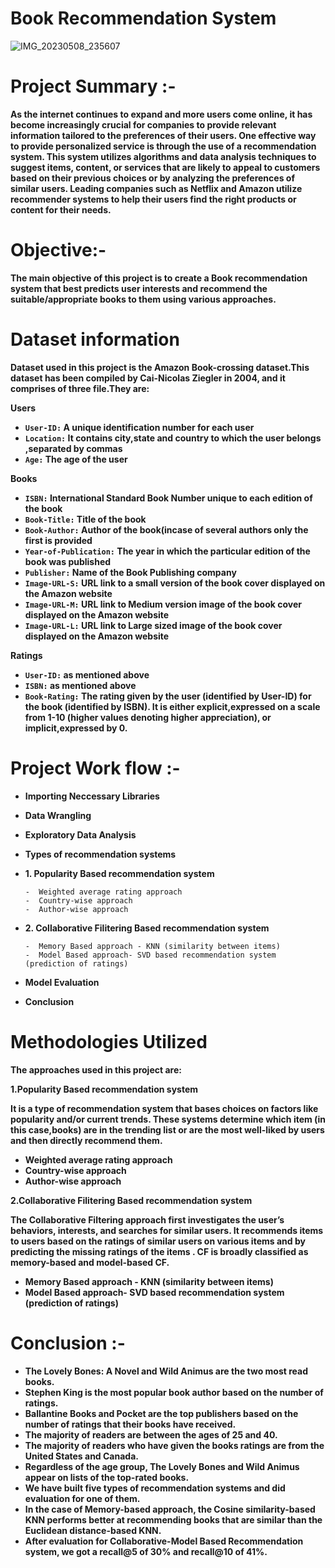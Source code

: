# Book Recommendation System

![IMG_20230508_235607](https://user-images.githubusercontent.com/96717126/236902219-fff916db-c9b9-4bbd-9e91-ff6f283cdd33.jpg)

# Project Summary :-
**As the internet continues to expand and more users come online, it has become increasingly crucial for companies to provide relevant information tailored to the preferences of their users. One effective way to provide personalized service is through the use of a recommendation system. This system utilizes algorithms and data analysis techniques to suggest items, content, or services that are likely to appeal to customers based on their previous choices or by analyzing the preferences of similar users. Leading companies such as Netflix and Amazon utilize recommender systems to help their users find the right products or content for their needs.**

# Objective:-
**The main objective of this project is to create a Book recommendation system that best predicts user interests and recommend the suitable/appropriate books to them using various approaches.**


# Dataset information
**Dataset used in this project is the Amazon Book-crossing dataset.This dataset has been compiled by Cai-Nicolas Ziegler in 2004, and it comprises of three file.They are:**

**Users**

- **`User-ID:` A unique identification number for each user**
- **`Location:` It contains city,state and country to which the user belongs ,separated by commas**
- **`Age:` The age of the user**

**Books**

- **`ISBN:` International Standard Book Number unique to each edition of the book**
- **`Book-Title:` Title of the book**
- **`Book-Author:` Author of the book(incase of several authors only the first is provided**
- **`Year-of-Publication:` The year in which the particular edition of the book was published**
- **`Publisher:` Name of the Book Publishing company**
- **`Image-URL-S:` URL link to a small version of the book cover displayed on the Amazon website**
- **`Image-URL-M:` URL link to Medium version image of the book cover displayed on the Amazon website**
- **`Image-URL-L:` URL link to Large sized image of the book cover displayed on the Amazon website**


**Ratings**

- **`User-ID:` as mentioned above**
- **`ISBN:` as mentioned above**
- **`Book-Rating:` The rating given by the user (identified by User-ID) for the book (identified by ISBN). It is either explicit,expressed on a scale from 1-10 (higher values denoting higher appreciation), or implicit,expressed by 0.**

# Project Work flow :-

- **Importing Neccessary Libraries**
- **Data Wrangling**
- **Exploratory Data Analysis**

- **Types of recommendation systems**
- **1. Popularity Based recommendation system**

      -  Weighted average rating approach
      -  Country-wise approach
      -  Author-wise approach 
      
- **2. Collaborative Filitering Based recommendation system** 

      -  Memory Based approach - KNN (similarity between items)
      -  Model Based approach- SVD based recommendation system (prediction of ratings)
      
 
- **Model Evaluation**

- **Conclusion**    


# Methodologies Utilized

**The approaches used in this project are:**

**1.Popularity Based recommendation system**

**It is a type of recommendation system that bases choices on factors like popularity and/or current trends. These systems determine which item (in this case,books) are in the trending list or are the most well-liked by users and then directly recommend them.**

- **Weighted average rating approach**
- **Country-wise approach**
- **Author-wise approach**

**2.Collaborative Filitering Based recommendation system**

**The Collaborative Filtering approach first investigates the user’s behaviors, interests, and searches for similar users. It recommends items to users based on the ratings of similar users on various items and by predicting the missing ratings of the items . CF is broadly classified as memory-based and model-based CF.**

- **Memory Based approach - KNN (similarity between items)**
- **Model Based approach- SVD based recommendation system (prediction of ratings)**

# Conclusion :-

- **The Lovely Bones: A Novel and Wild Animus are the two most read books.**
- **Stephen King is the most popular book author based on the number of ratings.**
- **Ballantine Books and Pocket are the top publishers based on the number of ratings that their books have received.**
- **The majority of readers are between the ages of 25 and 40.**
- **The majority of readers who have given the books ratings are from the United States and Canada.**
- **Regardless of the age group, The Lovely Bones and Wild Animus appear on lists of the top-rated books.**
- **We have built five types of recommendation systems and did evaluation for one of them.**
- **In the case of Memory-based approach, the Cosine similarity-based KNN performs better at recommending books that are similar than the Euclidean distance-based KNN.**
- **After evaluation for Collaborative-Model Based Recommendation system, we got a recall@5 of 30% and recall@10 of 41%.**


      
                
